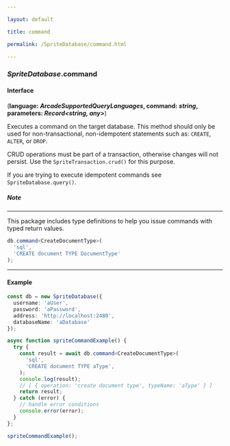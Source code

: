 ```yaml
---

layout: default

title: command

permalink: /SpriteDatabase/command.html

---
```


### _SpriteDatabase_.command

#### Interface

(**language: *ArcadeSupportedQueryLanguages*, command: *string*, parameters: *Record&lt;string, any&gt;***)

Executes a command on the target database. This method should only be used
for non-transactional, non-idempotent statements such as: `CREATE`, `ALTER`, or `DROP`.

CRUD operations must be part of a transaction, otherwise changes will not persist.
Use the `SpriteTransaction.crud()` for this purpose.

If you are trying to execute idempotent commands see `SpriteDatabase.query()`.

##### Note

---

This package includes type definitions to help you issue commands with typed return values.

```ts
db.command<CreateDocumentType>(
  'sql',
  'CREATE document TYPE DocumentType'
);
```

---

#### Example

```ts
const db = new SpriteDatabase({
  username: 'aUser',
  password: 'aPassword',
  address: 'http://localhost:2480',
  databaseName: 'aDatabase'
});

async function spriteCommandExample() {
  try {
    const result = await db.command<CreateDocumentType>(
      'sql',
      'CREATE document TYPE aType',
    );
    console.log(result);
    // [ { operation: 'create document type', typeName: 'aType' } ]
    return result;
  } catch (error) {
    // handle error conditions
    console.error(error);
  }
};

spriteCommandExample();
```

